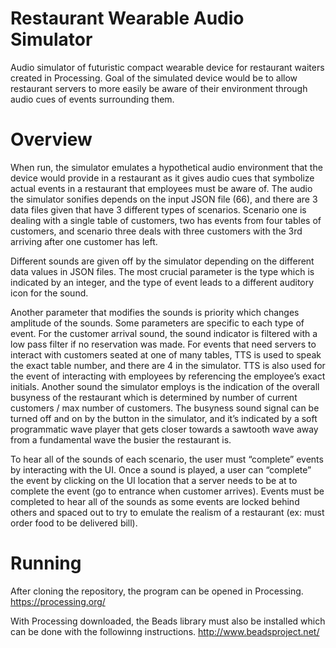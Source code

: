 # Restaurant Wearable Audio Simulator
Audio simulator of futuristic compact wearable device for restaurant waiters created in Processing. Goal of the simulated device would be to allow restaurant servers to more easily be aware of their environment through audio cues of events surrounding them.

# Overview
When run, the simulator emulates a hypothetical audio environment that the device would provide in a restaurant as it gives audio cues that symbolize actual events in a restaurant that employees must be aware of. The audio the simulator sonifies depends on the input JSON file (66), and there are 3 data files given that have 3 different types of scenarios. Scenario one is dealing with a single table of customers, two has events from four tables of customers, and scenario three deals with three customers with the 3rd arriving after one customer has left.

Different sounds are given off by the simulator depending on the different data values in JSON files. The most crucial parameter is the type which is indicated by an integer, and the type of event leads to a different auditory icon for the sound.

Another parameter that modifies the sounds is priority which changes amplitude of the sounds. Some parameters are specific to each type of event. For the customer arrival sound, the sound indicator is filtered with a low pass filter if no reservation was made. For events that need servers to interact with customers seated at one of many tables, TTS is used to speak the exact table number, and there are 4 in the simulator. TTS is also used for the event of interacting with employees by referencing the employee’s exact initials. Another sound the simulator employs is the indication of the overall busyness of the restaurant which is determined by number of current customers / max number of customers. The busyness sound signal can be turned off and on by the button in the simulator, and it’s indicated by a soft programmatic wave player that gets closer towards a sawtooth wave away from a fundamental wave the busier the restaurant is.

To hear all of the sounds of each scenario, the user must “complete” events by interacting with the UI. Once a sound is played, a user can “complete” the event by clicking on the UI location that a server needs to be at to complete the event (go to entrance when customer arrives). Events must be completed to hear all of the sounds as some events are locked behind others and spaced out to try to emulate the realism of a restaurant (ex: must order food to be delivered bill).

# Running
After cloning the repository, the program can be opened in Processing.
https://processing.org/

With Processing downloaded, the Beads library must also be installed which can be done with the followinng instructions.
http://www.beadsproject.net/
